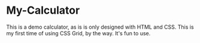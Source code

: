 # My-Calculator
This is a demo calculator, as is is only designed with HTML and CSS. This is my first time of using CSS Grid, by the way. It's fun to use. 
